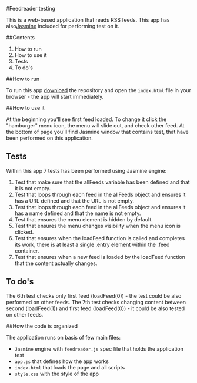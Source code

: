 #Feedreader testing

This is a web-based application that reads RSS feeds. This app has also[Jasmine](http://jasmine.github.io/) included for performing test on it.

##Contents

1. How to run
2. How to use it
3. Tests
4. To do's


##How to run

To run this app [download](https://github.com/Mancinek/Feedreader-Testing/archive/master.zip) the repository and open the `index.html` file in your browser - the app will start immediately.

##How to use it

At the beginning you'll see first feed loaded. To change it click the "hamburger" menu icon, the menu will slide out, and check other feed.
At the bottom of page you'll find Jasmine window that contains test, that have been performed on this application.

## Tests

Within this app 7 tests has been performed using Jasmine engine:

1. Test that make sure that the allFeeds variable has been defined and that it is not empty.
2. Test that loops through each feed in the allFeeds object and ensures it has a URL defined and that the URL is not empty.
3. Test that loops through each feed in the allFeeds object and ensures it has a name defined and that the name is not empty.
4. Test that ensures the menu element is hidden by default.
5. Test that ensures the menu changes visibility when the menu icon is clicked.
6. Test that ensures when the loadFeed function is called and completes its work, there is at least a single .entry element within the .feed container.
7. Test that ensures when a new feed is loaded by the loadFeed function that the content actually changes.

## To do's

The 6th test checks only first feed (loadFeed(0)) - the test could be also performed on other feeds.
The 7th test checks changing content between second (loadFeed(1)) and first feed (loadFeed(0)) - it could be also tested on other feeds.

##How the code is organized

The application runs on basis of few main files:

* `Jasmine` engine with `feedreader.js` spec file that holds the application test
* `app.js` that defines how the app works
* `index.html` that loads the page and all scripts
* `style.css` with the style of the app
